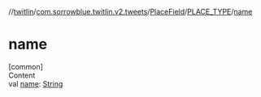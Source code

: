 //[twitlin](../../../index.md)/[com.sorrowblue.twitlin.v2.tweets](../../index.md)/[PlaceField](../index.md)/[PLACE_TYPE](index.md)/[name](name.md)



# name  
[common]  
Content  
val [name](name.md): [String](https://kotlinlang.org/api/latest/jvm/stdlib/kotlin/-string/index.html)  



